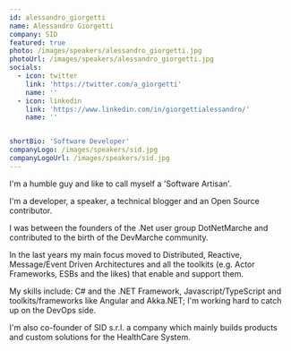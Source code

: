 ```yaml
---
id: alessandro_giorgetti
name: Alessandro Giorgetti
company: SID
featured: true
photo: /images/speakers/alessandro_giorgetti.jpg
photoUrl: /images/speakers/alessandro_giorgetti.jpg
socials:
  - icon: twitter
    link: 'https://twitter.com/a_giorgetti'
    name: ''
  - icon: linkedin
    link: 'https://www.linkedin.com/in/giorgettialessandro/'
    name: ''


shortBio: 'Software Developer'
companyLogo: /images/speakers/sid.jpg
companyLogoUrl: /images/speakers/sid.jpg
---
```


I'm a humble guy and like to call myself a 'Software Artisan'.

I'm a developer, a speaker, a technical blogger and an Open Source contributor.

I was between the founders of the .Net user group DotNetMarche and contributed to the birth of the DevMarche community.

In the last years my main focus moved to Distributed, Reactive, Message/Event Driven Architectures and all the toolkits (e.g. Actor Frameworks, ESBs and the likes) that enable and support them.

My skills include: C# and the .NET Framework, Javascript/TypeScript and toolkits/frameworks like Angular and Akka.NET; I'm working hard to catch up on the DevOps side.

I'm also co-founder of SID s.r.l. a company which mainly builds products and custom solutions for the HealthCare System.

